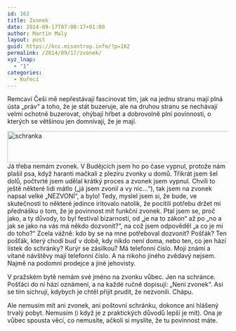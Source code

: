 ```yaml
---
id: 162
title: Zvonek
date: 2014-09-17T07:00:17+01:00
author: Martin Maly
layout: post
guid: https://kcc.misantrop.info/?p=162
permalink: /2014/09/17/zvonek/
xyz_lnap:
  - "1"
categories:
  - Kuřecí
---
```

Remcaví Češi mě nepřestávají fascinovat tím, jak na jednu stranu mají plná ústa &#8222;práv&#8220; a toho, že je stát buzeruje, ale na druhou stranu se nechávají velmi ochotně buzerovat, ohýbají hřbet a dobrovolně plní povinnosti, o kterých se většinou jen domnívají, že je mají.

[<img loading="lazy" class="aligncenter wp-image-234 size-full" src="https://kcc.misantrop.info/wp-content/uploads/sites/8/2014/09/schranka.png" alt="schranka" width="580" height="71" srcset="https://kcc.misantrop.info/wp-content/uploads/sites/8/2014/09/schranka.png 580w, https://kcc.misantrop.info/wp-content/uploads/sites/8/2014/09/schranka-300x36.png 300w" sizes="(max-width: 580px) 100vw, 580px" />](https://kcc.misantrop.info/wp-content/uploads/sites/8/2014/09/schranka.png)Já třeba nemám zvonek. V Budějcích jsem ho po čase vypnul, protože nám plašil psa, když haranti mačkali z plezíru zvonky u domů. Třikrát jsem šel dolů, počtvrté jsem udělal krátký proces a zvonek jsem vypnul. Chvíli to ještě některé lidi mátlo (&#8222;já jsem zvonil a vy nic&#8230;&#8220;), tak jsem na zvonek napsal velké &#8222;NEZVONÍ&#8220;, a bylo! Tedy, myslel jsem si, že bude, ve skutečnosti to některé jedince iritovalo natolik, že pocítili potřebu držet mi přednášku o tom, že je povinnost mít funkční zvonek. Ptal jsem se, proč jako, a ty důvody, to byl festival bizarností, od &#8222;je na to zákon&#8220; až po &#8222;no a jak se jako na vás má někdo dozvonit?&#8220;, na což jsem odpověděl &#8222;a co je mi do toho?&#8220; Zcela vážně: kdo by se na mne potřeboval dozvonit? Pošťák? Ten pošťák, který chodí buď v době, kdy nikdo není doma, nebo ten, co jen hází lístek do schránky? Kurýr se zásilkou? Má telefonní číslo. Moji známí a vítané návštěvy mají telefonní číslo. A na nikoho jiného zvědavý nejsem. Najmě na podomní prodejce a jiné jehovisty.

V pražském bytě nemám své jméno na zvonku vůbec. Jen na schránce. Pošťáci do ní hází oznámení, a na každé ručně dopisují: &#8222;Není zvonek&#8220;. Asi se tím sichrují, kdybych je chtěl přijít prudit, že nezvonili. Chápu.

Ale nemusím mít ani zvonek, ani poštovní schránku, dokonce ani hlášený trvalý pobyt. Nemusím (i když je z praktických důvodů lepší je mít). Ona je vůbec spousta věcí, co nemusíte, ačkoli si myslíte, že tu povinnost máte.

&nbsp;